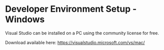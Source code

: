 
# Developer Environment Setup - Windows


Visual Studio can be installed on a PC using the community license for free.

Download available here:
https://visualstudio.microsoft.com/vs/mac/

